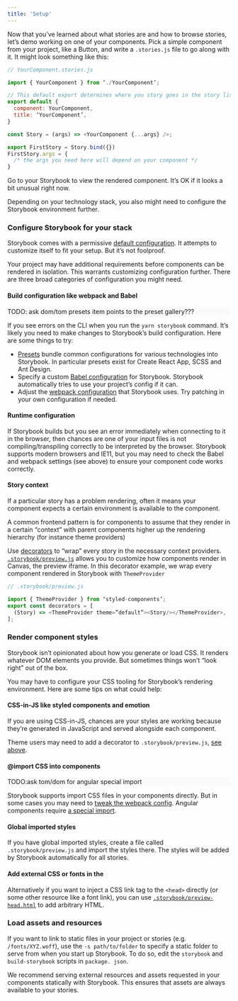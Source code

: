 ```yaml
---
title: 'Setup'
---
```


Now that you’ve learned about what stories are and how to browse stories, let’s demo working on one of your components. Pick a simple component from your project, like a Button, and write a `.stories.js` file to go along with it. It might look something like this:

```js
// YourComponent.stories.js

import { YourComponent } from ‘./YourComponent’;

// This default export determines where you story goes in the story list
export default {
  component: YourComponent,
  title: ‘YourComponent’,
}

const Story = (args) => <YourComponent {...args} />;

export FirstStory = Story.bind({})
FirstStory.args = {
  /* the args you need here will depend on your component */
}
```

Go to your Storybook to view the rendered component. It’s OK if it looks a bit unusual right now.

Depending on your technology stack, you also might need to configure the Storybook environment further. 


### Configure Storybook for your stack

Storybook comes with a permissive [default configuration](../configure/overview). It attempts to customize itself to fit your setup. But it’s not foolproof. 

Your project may have additional requirements before components can be rendered in isolation. This warrants customizing configuration further. There are three broad categories of configuration you might need. 


#### Build configuration like webpack and Babel

<div style="background-color:#F8FAFC">
TODO: ask dom/tom presets item points to the preset gallery???
</div>

If you see errors on the CLI when you run the `yarn storybook` command. It’s likely you need to make changes to Storybook’s build configuration. Here are some things to try:

- [Presets](../presets/preset-gallery/) bundle common configurations for various technologies into Storybook. In particular presets exist for Create React App, SCSS and Ant Design.
- Specify a custom [Babel configuration](../configure/integration#custom-babel-config) for Storybook. Storybook automatically tries to use your project’s config if it can.
- Adjust the [webpack configuration](../configure/integration#Webpack) that Storybook uses. Try patching in your own configuration if needed.

#### Runtime configuration

If Storybook builds but you see an error immediately when connecting to it in the browser, then chances are one of your input files is not compiling/transpiling correctly to be interpreted by the browser. Storybook supports modern browsers and IE11, but you may need to check the Babel and webpack settings (see above) to ensure your component code works correctly.


<h4 id="story-context" name="story-context">Story context</h4>

If a particular story has a problem rendering, often it means your component expects a certain environment is available to the component. 

A common frontend pattern is for components to assume that they render in a certain “context” with parent components higher up the rendering hierarchy (for instance theme providers)

Use [decorators](../writing-stories/decorators) to “wrap” every story in the necessary context providers. [`.storybook/preview.js`](../writing-stories/decorators#global-decorators) allows you to customize how components render in Canvas, the preview iframe. In this decorator example, we wrap every component rendered in Storybook with `ThemeProvider`

```js
// .storybook/preview.js

import { ThemeProvider } from ‘styled-components’;
export const decorators = [
  (Story) => <ThemeProvider theme=”default”><Story/></ThemeProvider>,
];

```

### Render component styles

Storybook isn’t opinionated about how you generate or load CSS. It renders whatever DOM elements you provide. But sometimes things won’t “look right” out of the box. 

You may have to configure your CSS tooling for Storybook’s rendering environment. Here are some tips on what could help:


#### CSS-in-JS like styled components and emotion

If you are using CSS-in-JS, chances are your styles are working because they’re generated in JavaScript and served alongside each component. 

Theme users may need to add a decorator to `.storybook/preview.js`, [see above](#story-context).


#### @import CSS into components

<div style="background-color:#F8FAFC">
TODO:ask tom/dom for angular special import
</div>

Storybook supports import CSS files in your components directly. But in some cases you may need to [tweak the webpack config](../configure/integration#Webpack). Angular components require [a special import](locate-angular-special-import).


#### Global imported styles

If you have global imported styles, create a file called `.storybook/preview.js` and import the styles there. The styles will be added by Storybook automatically for all stories.

#### Add external CSS or fonts in the <head>

Alternatively if you want to inject a CSS link tag to the `<head>` directly (or some other resource like a font link), you can use [`.storybook/preview-head.html`](/configure/story-rendering#adding-to-head) to add arbitrary HTML.


### Load assets and resources

If you want to link to static files in your project or stories (e.g. `/fonts/XYZ.woff`), use the `-s path/to/folder` to specify a static folder to serve from when you start up Storybook. To do so, edit the `storybook` and `build-storybook` scripts in `package. json`.

We recommend serving external resources and assets requested in your components statically with Storybook. This ensures that assets are always available to your stories. 